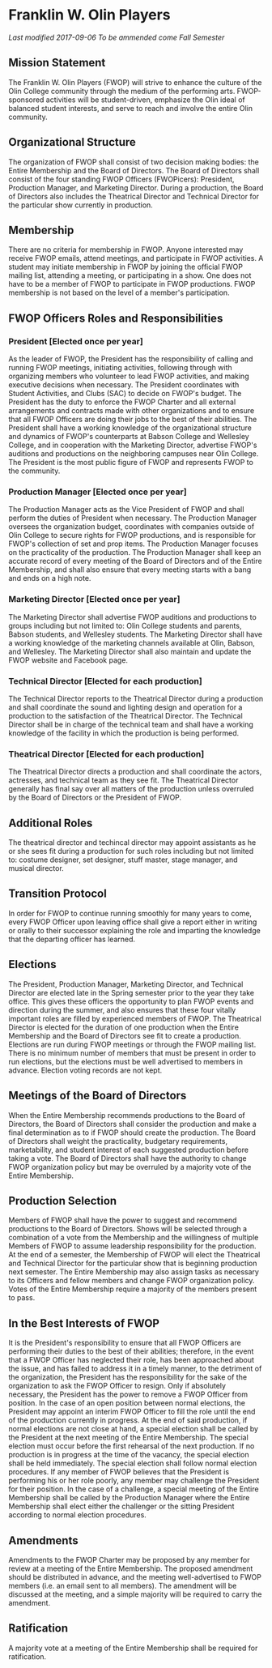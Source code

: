 # Franklin W. Olin Players

*Last modified 2017-09-06*
*To be ammended come Fall Semester*

## Mission Statement
The Franklin W. Olin Players (FWOP) will strive to enhance the culture of the Olin College community through the medium of the performing arts.  FWOP-sponsored activities will be student-driven, emphasize the Olin ideal of balanced student interests, and serve to reach and involve the entire Olin community.

## Organizational Structure
The organization of FWOP shall consist of two decision making bodies: the Entire Membership and the Board of Directors. The Board of Directors shall consist of the four standing FWOP Officers (FWOPicers): President, Production Manager, and Marketing Director. During a production, the Board of Directors also includes the Theatrical Director and Technical Director for the particular show currently in production.

## Membership
There are no criteria for membership in FWOP.  Anyone interested may receive FWOP emails, attend meetings, and participate in FWOP activities.  A student may initiate membership in FWOP by joining the official FWOP mailing list, attending a meeting, or participating in a show.  One does not have to be a member of FWOP to participate in FWOP productions.  FWOP membership is not based on the level of a member's participation.

## FWOP Officers Roles and Responsibilities
### President [Elected once per year]
As the leader of FWOP, the President has the responsibility of calling and running FWOP meetings, initiating activities, following through with organizing members who volunteer to lead FWOP activities, and making executive decisions when necessary. The President coordinates with Student Activities, and Clubs (SAC) to decide on FWOP's budget. The President has the duty to enforce the FWOP Charter and all external arrangements and contracts made with other organizations and to ensure that all FWOP Officers are doing their jobs to the best of their abilities. The President shall have a working knowledge of the organizational structure and dynamics of FWOP's counterparts at Babson College and Wellesley College, and in cooperation with the Marketing Director, advertise FWOP's auditions and productions on the neighboring campuses near Olin College.
The President is the most public figure of FWOP and represents FWOP to the community.

### Production Manager [Elected once per year]
The Production Manager acts as the Vice President of FWOP and shall perform the duties of President when necessary. The Production Manager oversees the organization budget, coordinates with companies outside of Olin College to secure rights for FWOP productions, and is responsible for FWOP's collection of set and prop items. The Production Manager focuses on the practicality of the production. The Production Manager shall keep an accurate record of every meeting of the Board of Directors and of the Entire Membership, and shall also ensure that every meeting starts with a bang and ends on a high note.

### Marketing Director [Elected once per year]
The Marketing Director shall advertise FWOP auditions and productions to groups including but not limited to: Olin College students and parents, Babson students, and Wellesley students. The Marketing Director shall have a working knowledge of the marketing channels available at Olin, Babson, and Wellesley. The Marketing Director shall also maintain and update the FWOP website and Facebook page.

### Technical Director [Elected for each production]
The Technical Director reports to the Theatrical Director during a production and shall coordinate the sound and lighting design and operation for a production to the satisfaction of the Theatrical Director. The Technical Director shall be in charge of the technical team and shall have a working knowledge of the facility in which the production is being performed.

### Theatrical Director [Elected for each production]
The Theatrical Director directs a production and shall coordinate the actors, actresses, and technical team as they see fit. The Theatrical Director generally has final say over all matters of the production unless overruled by the Board of Directors or the President of FWOP.

## Additional Roles
The theatrical director and techincal director may appoint assistants as he or she sees fit during a production for such roles including but not limited to: costume designer, set designer, stuff master, stage manager, and musical director.

## Transition Protocol
In order for FWOP to continue running smoothly for many years to come, every FWOP Officer upon leaving office shall give a report either in writing or orally to their successor explaining the role and imparting the knowledge that the departing officer has learned.

## Elections
The President, Production Manager, Marketing Director, and Technical Director are elected late in the Spring semester prior to the year they take office.  This gives these officers the opportunity to plan FWOP events and direction during the summer, and also ensures that these four vitally important roles are filled by experienced members of FWOP.
The Theatrical Director is elected for the duration of one production when the Entire Membership and the Board of Directors see fit to create a production.
Elections are run during FWOP meetings or through the FWOP mailing list. There is no minimum number of members that must be present in order to run elections, but the elections must be well advertised to members in advance. Election voting records are not kept.

## Meetings of the Board of Directors
When the Entire Membership recommends productions to the Board of Directors, the Board of Directors shall consider the production and make a final determination as to if FWOP should create the production. The Board of Directors shall weight the practicality, budgetary requirements, marketability, and student interest of each suggested production before taking a vote.
The Board of Directors shall have the authority to change FWOP organization policy but may be overruled by a majority vote of the Entire Membership.

## Production Selection
Members of FWOP shall have the power to suggest and recommend productions to the Board of Directors. Shows will be selected through a combination of a vote from the Membership and the willingness of multiple Members of FWOP to assume leadership responsibility for the production.
At the end of a semester, the Membership of FWOP will elect the Theatrical and Technical Director for the particular show that is beginning production next semester.
The Entire Membership may also assign tasks as necessary to its Officers and fellow members and change FWOP organization policy.
Votes of the Entire Membership require a majority of the members present to pass.

## In the Best Interests of FWOP
It is the President's responsibility to ensure that all FWOP Officers are performing their duties to the best of their abilities; therefore, in the event that a FWOP Officer has neglected their role, has been approached about the issue, and has failed to address it in a timely manner, to the detriment of the organization, the President has the responsibility for the sake of the organization to ask the FWOP Officer to resign. Only if absolutely necessary, the President has the power to remove a FWOP Officer from
position.
In the case of an open position between normal elections, the President may appoint an interim FWOP Officer to fill the role until the end of the production currently in progress. At the end of said production, if normal elections are not close at hand, a special election shall be called by the President at the next meeting of the Entire Membership. The special election must occur before the first rehearsal of the next production. If no production is in progress at the time of the vacancy, the special election shall be held immediately. The special election shall follow normal election procedures.
If any member of FWOP believes that the President is performing his or her role poorly, any member may challenge the President for their position. In the case of a challenge, a special meeting of the Entire Membership shall be called by the Production Manager where the Entire Membership shall elect either the challenger or the sitting President according to normal election procedures.

## Amendments
Amendments to the FWOP Charter may be proposed by any member for review at a meeting of the Entire Membership. The proposed amendment should be distributed in advance, and the meeting well-advertised to FWOP members (i.e. an email sent to all members).  The amendment will be discussed at the meeting, and a simple majority will be required to carry the amendment.

## Ratification
A majority vote at a meeting of the Entire Membership shall be required for ratification.
